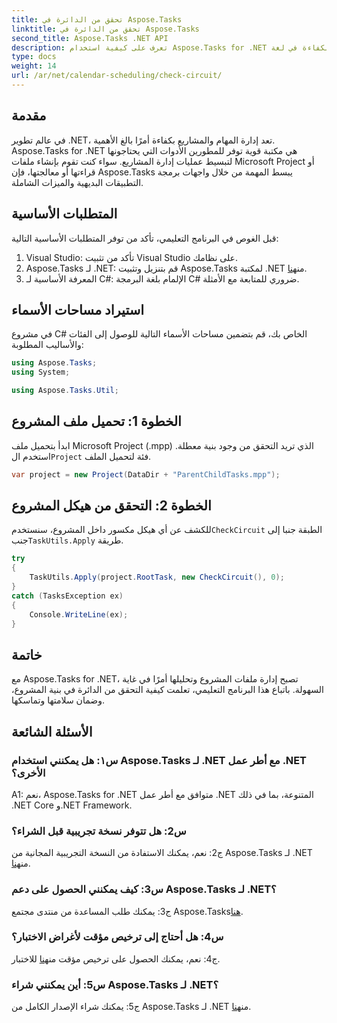 ```yaml
---
title: تحقق من الدائرة في Aspose.Tasks
linktitle: تحقق من الدائرة في Aspose.Tasks
second_title: Aspose.Tasks .NET API
description: تعرف على كيفية استخدام Aspose.Tasks for .NET لإدارة ملفات المشروع وتحليلها بكفاءة في لغة C#.
type: docs
weight: 14
url: /ar/net/calendar-scheduling/check-circuit/
---
```

## مقدمة

في عالم تطوير .NET، تعد إدارة المهام والمشاريع بكفاءة أمرًا بالغ الأهمية. Aspose.Tasks for .NET هي مكتبة قوية توفر للمطورين الأدوات التي يحتاجونها لتبسيط عمليات إدارة المشاريع. سواء كنت تقوم بإنشاء ملفات Microsoft Project أو قراءتها أو معالجتها، فإن Aspose.Tasks يبسط المهمة من خلال واجهات برمجة التطبيقات البديهية والميزات الشاملة.

## المتطلبات الأساسية

قبل الغوص في البرنامج التعليمي، تأكد من توفر المتطلبات الأساسية التالية:

1. Visual Studio: تأكد من تثبيت Visual Studio على نظامك.
2.  Aspose.Tasks لـ .NET: قم بتنزيل وتثبيت Aspose.Tasks لمكتبة .NET من[هنا](https://releases.aspose.com/tasks/net/).
3. المعرفة الأساسية لـ C#: الإلمام بلغة البرمجة C# ضروري للمتابعة مع الأمثلة.

## استيراد مساحات الأسماء

في مشروع C# الخاص بك، قم بتضمين مساحات الأسماء التالية للوصول إلى الفئات والأساليب المطلوبة:

```csharp
using Aspose.Tasks;
using System;

using Aspose.Tasks.Util;

```

## الخطوة 1: تحميل ملف المشروع

 ابدأ بتحميل ملف Microsoft Project (.mpp) الذي تريد التحقق من وجود بنية معطلة. استخدم ال`Project` فئة لتحميل الملف.

```csharp
var project = new Project(DataDir + "ParentChildTasks.mpp");
```

## الخطوة 2: التحقق من هيكل المشروع

 للكشف عن أي هيكل مكسور داخل المشروع، سنستخدم`CheckCircuit` الطبقة جنبا إلى جنب`TaskUtils.Apply` طريقة.

```csharp
try
{
    TaskUtils.Apply(project.RootTask, new CheckCircuit(), 0);
}
catch (TasksException ex)
{
    Console.WriteLine(ex);
}
```

## خاتمة

مع Aspose.Tasks for .NET، تصبح إدارة ملفات المشروع وتحليلها أمرًا في غاية السهولة. باتباع هذا البرنامج التعليمي، تعلمت كيفية التحقق من الدائرة في بنية المشروع، وضمان سلامتها وتماسكها.

## الأسئلة الشائعة

### س١: هل يمكنني استخدام Aspose.Tasks لـ .NET مع أطر عمل .NET الأخرى؟

A1: نعم، Aspose.Tasks for .NET متوافق مع أطر عمل .NET المتنوعة، بما في ذلك .NET Core و.NET Framework.

### س2: هل تتوفر نسخة تجريبية قبل الشراء؟

 ج2: نعم، يمكنك الاستفادة من النسخة التجريبية المجانية من Aspose.Tasks لـ .NET من[هنا](https://releases.aspose.com/).

### س3: كيف يمكنني الحصول على دعم Aspose.Tasks لـ .NET؟

ج3: يمكنك طلب المساعدة من منتدى مجتمع Aspose.Tasks[هنا](https://forum.aspose.com/c/tasks/15).

### س4: هل أحتاج إلى ترخيص مؤقت لأغراض الاختبار؟

 ج4: نعم، يمكنك الحصول على ترخيص مؤقت من[هنا](https://purchase.aspose.com/temporary-license/) للاختبار.

### س5: أين يمكنني شراء Aspose.Tasks لـ .NET؟

 ج5: يمكنك شراء الإصدار الكامل من Aspose.Tasks لـ .NET من[هنا](https://purchase.aspose.com/buy).